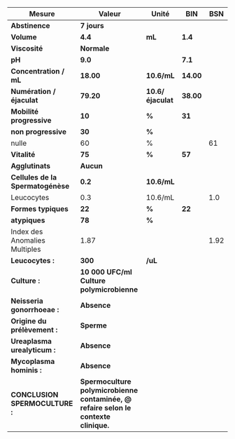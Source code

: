|              Mesure             |                                       Valeur                                      |      Unité      |   BIN   | BSN|
|---------------------------------|-----------------------------------------------------------------------------------|-----------------|---------|----|
|          **Abstinence**         |                                    **7 jours**                                    |                 |         |    |
|            **Volume**           |                                      **4.4**                                      |      **mL**     | **1.4** |    |
|          **Viscosité**          |                                    **Normale**                                    |                 |         |    |
|              **pH**             |                                      **9.0**                                      |                 | **7.1** |    |
|      **Concentration / mL**     |                                     **18.00**                                     |   **10.6/mL**   |**14.00**|    |
|    **Numération / éjaculat**    |                                     **79.20**                                     |**10.6/éjaculat**|**38.00**|    |
|     **Mobilité progressive**    |                                       **10**                                      |      **%**      |  **31** |    |
|       **non progressive**       |                                       **30**                                      |      **%**      |         |    |
|              nulle              |                                         60                                        |        %        |         | 61 |
|           **Vitalité**          |                                       **75**                                      |      **%**      |  **57** |    |
|         **Agglutinats**         |                                     **Aucun**                                     |                 |         |    |
|**Cellules de la Spermatogénèse**|                                      **0.2**                                      |   **10.6/mL**   |         |    |
|            Leucocytes           |                                        0.3                                        |     10.6/mL     |         | 1.0|
|       **Formes typiques**       |                                       **22**                                      |      **%**      |  **22** |    |
|          **atypiques**          |                                       **78**                                      |      **%**      |         |    |
|  Index des Anomalies Multiples  |                                        1.87                                       |                 |         |1.92|
|         **Leucocytes :**        |                                      **300**                                      |     **/uL**     |         |    |
|          **Culture :**          |                     **10 000 UFC/ml Culture polymicrobienne**                     |                 |         |    |
|   **Neisseria gonorrhoeae :**   |                                    **Absence**                                    |                 |         |    |
|   **Origine du prélèvement :**  |                                     **Sperme**                                    |                 |         |    |
|   **Ureaplasma urealyticum :**  |                                    **Absence**                                    |                 |         |    |
|     **Mycoplasma hominis :**    |                                    **Absence**                                    |                 |         |    |
|  **CONCLUSION SPERMOCULTURE :** |**Spermoculture polymicrobienne contaminée, @ refaire selon le contexte clinique.**|                 |         |    |